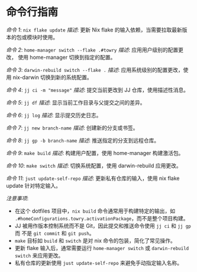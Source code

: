 # 命令行指南

_命令 1_: `nix flake update` _描述_: 更新 Nix flake 的输入依赖，当需要拉取最新版
本的包或模块时使用。

_命令 2_: `home-manager switch --flake .#towry` _描述_: 应用用户级别的配置更改，
使用 home-manager 切换到指定的配置。

_命令 3_: `darwin-rebuild switch --flake .` _描述_: 应用系统级别的配置更改，使用
nix-darwin 切换到新的系统配置。

_命令 4_: `jj ci -m "message"` _描述_: 提交当前更改到 JJ 仓库，使用描述性消息。

_命令 5_: `jj df` _描述_: 显示当前工作目录与父提交之间的差异。

_命令 6_: `jj log` _描述_: 显示提交历史日志。

_命令 7_: `jj new branch-name` _描述_: 创建新的分支或书签。

_命令 8_: `jj gp -b branch-name` _描述_: 推送指定的分支到远程仓库。

_命令 9_: `make build` _描述_: 构建用户配置，使用 home-manager 构建激活包。

_命令 10_: `make switch` _描述_: 切换系统配置，使用 darwin-rebuild 应用更改。

_命令 11_: `just update-self-repo` _描述_: 更新私有仓库的输入，使用 nix flake
update 针对特定输入。

_注意事项_:

- 在这个 dotfiles 项目中，`nix build` 命令通常用于构建特定的输出，如
  `.#homeConfigurations.towry.activationPackage`，而不是整个项目构建。
- JJ 被用作版本控制系统而不是 Git，因此提交和推送命令使用 `jj ci` 和 `jj gp` 而
  不是 `git commit` 和 `git push`。
- `make` 目标如 `build` 和 `switch` 是对 nix 命令的包装，简化了常见操作。
- 更新 flake 输入后，通常需要运行 `home-manager switch` 或
  `darwin-rebuild switch` 来应用更改。
- 私有仓库的更新使用 `just update-self-repo` 来避免手动指定输入名称。
